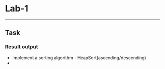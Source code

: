 # Lab-1

---

## Task
  ### Result output
  + Implement a sorting algorithm - HeapSort(ascending/descending)
  + 
